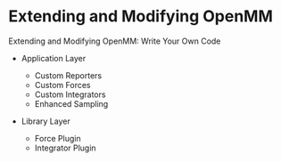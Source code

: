 # Extending and Modifying OpenMM
Extending and Modifying OpenMM: Write Your Own Code


- Application Layer
    - Custom Reporters
    - Custom Forces
    - Custom Integrators
    - Enhanced Sampling

- Library Layer
    - Force Plugin
    - Integrator Plugin